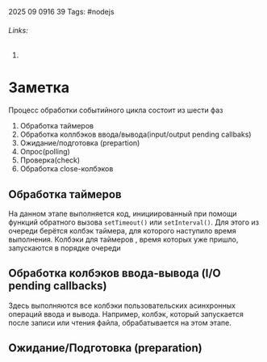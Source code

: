 2025 09 0916 39
Tags: #nodejs 
###### Links: 
1) 
# Заметка
Процесс обработки событийного цикла состоит из шести фаз
1) Обработка таймеров
2) Обработка коллбэков ввода/вывода(input/output pending callbaks)
3) Ожидание/подготовка (prepartion)
4) Опрос(polling)
5) Проверка(check)
6) Обработка close-колбэков
## Обработка таймеров
На данном этапе выполняется код, инициированный при помощи функций обратного вызова `setTimeout()` или `setInterval()`. Для этого из очереди берётся колбэк таймера, для которого наступило время выполнения. Колбэки для таймеров , время которых уже пришло, запускаются в порядке очереди
## Обработка колбэков ввода-вывода (I/O pending callbacks)
Здесь выполняются все колбэки пользовательских асинхронных операций ввода и вывода. Например, колбэк, который запускается после записи или чтения файла, обрабатывается на этом этапе.
## Ожидание/Подготовка (preparation)